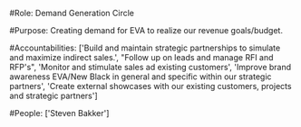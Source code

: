 #Role: Demand Generation Circle 

#Purpose: Creating demand for EVA to realize our revenue goals/budget. 

#Accountabilities: ['Build and maintain strategic partnerships to simulate and maximize indirect sales.', "Follow up on leads and manage RFI and RFP's", 'Monitor and stimulate sales ad existing customers', 'Improve brand awareness EVA/New Black in general and specific within our strategic partners', 'Create external showcases with our existing customers, projects and strategic partners'] 

#People: ['Steven Bakker']